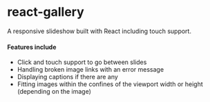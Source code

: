 # react-gallery
A responsive slideshow built with React including touch support.

#### Features include
- Click and touch support to go between slides
- Handling broken image links with an error message
- Displaying captions if there are any
- Fitting images within the confines of the viewport width or height (depending on the image)

